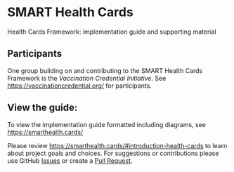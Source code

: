 # SMART Health Cards
Health Cards Framework: implementation guide and supporting material


## Participants
One group building on and contributing to the SMART Health Cards Framework is the *Vaccination Credential Initiative*. See https://vaccinationcredential.org/ for participants.

## View the guide:
To view the implementation guide formatted including diagrams, see https://smarthealth.cards/

Please review https://smarthealth.cards/#introduction-health-cards to learn about project goals and choices. For suggestions or contributions please use GitHub [Issues](https://github.com/smart-on-fhir/health-cards/issues) or create a [Pull Request](https://github.com/smart-on-fhir/health-cards/pulls).
